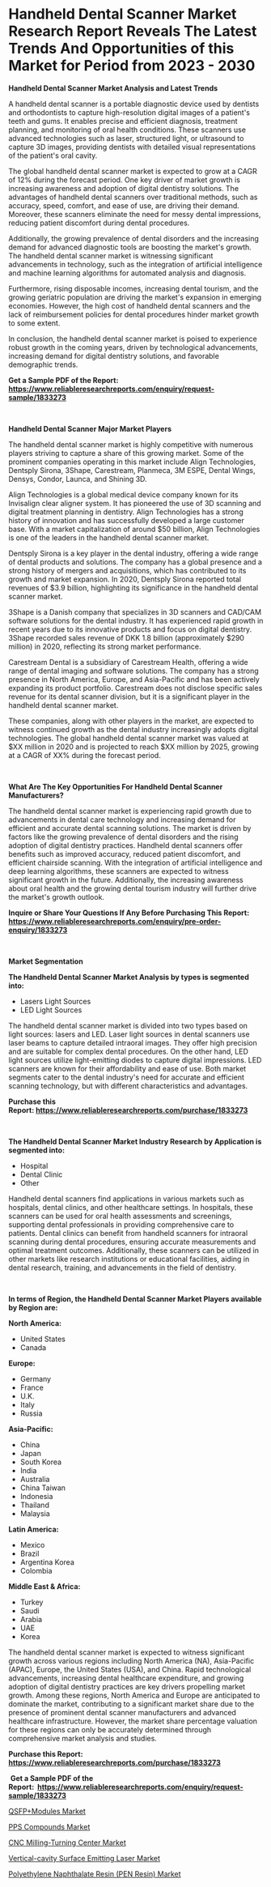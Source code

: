 <p><h1>Handheld Dental Scanner Market Research Report Reveals The Latest Trends And Opportunities of this Market for Period from 2023 - 2030</h1></p><p><strong>Handheld Dental Scanner Market Analysis and Latest Trends</strong></p>
<p><p>A handheld dental scanner is a portable diagnostic device used by dentists and orthodontists to capture high-resolution digital images of a patient's teeth and gums. It enables precise and efficient diagnosis, treatment planning, and monitoring of oral health conditions. These scanners use advanced technologies such as laser, structured light, or ultrasound to capture 3D images, providing dentists with detailed visual representations of the patient's oral cavity.</p><p>The global handheld dental scanner market is expected to grow at a CAGR of 12% during the forecast period. One key driver of market growth is increasing awareness and adoption of digital dentistry solutions. The advantages of handheld dental scanners over traditional methods, such as accuracy, speed, comfort, and ease of use, are driving their demand. Moreover, these scanners eliminate the need for messy dental impressions, reducing patient discomfort during dental procedures.</p><p>Additionally, the growing prevalence of dental disorders and the increasing demand for advanced diagnostic tools are boosting the market's growth. The handheld dental scanner market is witnessing significant advancements in technology, such as the integration of artificial intelligence and machine learning algorithms for automated analysis and diagnosis.</p><p>Furthermore, rising disposable incomes, increasing dental tourism, and the growing geriatric population are driving the market's expansion in emerging economies. However, the high cost of handheld dental scanners and the lack of reimbursement policies for dental procedures hinder market growth to some extent.</p><p>In conclusion, the handheld dental scanner market is poised to experience robust growth in the coming years, driven by technological advancements, increasing demand for digital dentistry solutions, and favorable demographic trends.</p></p>
<p><strong>Get a Sample PDF of the Report:&nbsp; <a href="https://www.reliableresearchreports.com/enquiry/request-sample/1833273">https://www.reliableresearchreports.com/enquiry/request-sample/1833273</a></strong></p>
<p>&nbsp;</p>
<p><strong>Handheld Dental Scanner Major Market Players</strong></p>
<p><p>The handheld dental scanner market is highly competitive with numerous players striving to capture a share of this growing market. Some of the prominent companies operating in this market include Align Technologies, Dentsply Sirona, 3Shape, Carestream, Planmeca, 3M ESPE, Dental Wings, Densys, Condor, Launca, and Shining 3D.</p><p>Align Technologies is a global medical device company known for its Invisalign clear aligner system. It has pioneered the use of 3D scanning and digital treatment planning in dentistry. Align Technologies has a strong history of innovation and has successfully developed a large customer base. With a market capitalization of around $50 billion, Align Technologies is one of the leaders in the handheld dental scanner market.</p><p>Dentsply Sirona is a key player in the dental industry, offering a wide range of dental products and solutions. The company has a global presence and a strong history of mergers and acquisitions, which has contributed to its growth and market expansion. In 2020, Dentsply Sirona reported total revenues of $3.9 billion, highlighting its significance in the handheld dental scanner market.</p><p>3Shape is a Danish company that specializes in 3D scanners and CAD/CAM software solutions for the dental industry. It has experienced rapid growth in recent years due to its innovative products and focus on digital dentistry. 3Shape recorded sales revenue of DKK 1.8 billion (approximately $290 million) in 2020, reflecting its strong market performance.</p><p>Carestream Dental is a subsidiary of Carestream Health, offering a wide range of dental imaging and software solutions. The company has a strong presence in North America, Europe, and Asia-Pacific and has been actively expanding its product portfolio. Carestream does not disclose specific sales revenue for its dental scanner division, but it is a significant player in the handheld dental scanner market.</p><p>These companies, along with other players in the market, are expected to witness continued growth as the dental industry increasingly adopts digital technologies. The global handheld dental scanner market was valued at $XX million in 2020 and is projected to reach $XX million by 2025, growing at a CAGR of XX% during the forecast period.</p></p>
<p>&nbsp;</p>
<p><strong>What Are The Key Opportunities For Handheld Dental Scanner Manufacturers?</strong></p>
<p><p>The handheld dental scanner market is experiencing rapid growth due to advancements in dental care technology and increasing demand for efficient and accurate dental scanning solutions. The market is driven by factors like the growing prevalence of dental disorders and the rising adoption of digital dentistry practices. Handheld dental scanners offer benefits such as improved accuracy, reduced patient discomfort, and efficient chairside scanning. With the integration of artificial intelligence and deep learning algorithms, these scanners are expected to witness significant growth in the future. Additionally, the increasing awareness about oral health and the growing dental tourism industry will further drive the market's growth outlook.</p></p>
<p><strong>Inquire or Share Your Questions If Any Before Purchasing This Report: <a href="https://www.reliableresearchreports.com/enquiry/pre-order-enquiry/1833273">https://www.reliableresearchreports.com/enquiry/pre-order-enquiry/1833273</a></strong></p>
<p>&nbsp;</p>
<p><strong>Market Segmentation</strong></p>
<p><strong>The Handheld Dental Scanner Market Analysis by types is segmented into:</strong></p>
<p><ul><li>Lasers Light Sources</li><li>LED Light Sources</li></ul></p>
<p><p>The handheld dental scanner market is divided into two types based on light sources: lasers and LED. Laser light sources in dental scanners use laser beams to capture detailed intraoral images. They offer high precision and are suitable for complex dental procedures. On the other hand, LED light sources utilize light-emitting diodes to capture digital impressions. LED scanners are known for their affordability and ease of use. Both market segments cater to the dental industry's need for accurate and efficient scanning technology, but with different characteristics and advantages.</p></p>
<p><strong>Purchase this Report:&nbsp;<a href="https://www.reliableresearchreports.com/purchase/1833273">https://www.reliableresearchreports.com/purchase/1833273</a></strong></p>
<p>&nbsp;</p>
<p><strong>The Handheld Dental Scanner Market Industry Research by Application is segmented into:</strong></p>
<p><ul><li>Hospital</li><li>Dental Clinic</li><li>Other</li></ul></p>
<p><p>Handheld dental scanners find applications in various markets such as hospitals, dental clinics, and other healthcare settings. In hospitals, these scanners can be used for oral health assessments and screenings, supporting dental professionals in providing comprehensive care to patients. Dental clinics can benefit from handheld scanners for intraoral scanning during dental procedures, ensuring accurate measurements and optimal treatment outcomes. Additionally, these scanners can be utilized in other markets like research institutions or educational facilities, aiding in dental research, training, and advancements in the field of dentistry.</p></p>
<p>&nbsp;</p>
<p><strong>In terms of Region, the Handheld Dental Scanner Market Players available by Region are:</strong></p>
<p>
    <p> <strong> North America: </strong>
        <ul>
            <li>United States</li>
            <li>Canada</li>
        </ul>
        </p> 
    <p> <strong> Europe: </strong>
        <ul>
            <li>Germany</li>
            <li>France</li>
            <li>U.K.</li>
            <li>Italy</li>
            <li>Russia</li>
        </ul>
        </p> 
    <p> <strong> Asia-Pacific: </strong>
        <ul>
            <li>China</li>
            <li>Japan</li>
            <li>South Korea</li>
            <li>India</li>
            <li>Australia</li>
            <li>China Taiwan</li>
            <li>Indonesia</li>
            <li>Thailand</li>
            <li>Malaysia</li>
        </ul>
        </p> 
    <p> <strong> Latin America: </strong>
        <ul>
            <li>Mexico</li>
            <li>Brazil</li>
            <li>Argentina Korea</li>
            <li>Colombia</li>
        </ul>
        </p> 
    <p> <strong> Middle East & Africa: </strong>
        <ul>
            <li>Turkey</li>
            <li>Saudi</li>
            <li>Arabia</li>
            <li>UAE</li>
            <li>Korea</li>
        </ul>
    </p>
    </p>
<p><p>The handheld dental scanner market is expected to witness significant growth across various regions including North America (NA), Asia-Pacific (APAC), Europe, the United States (USA), and China. Rapid technological advancements, increasing dental healthcare expenditure, and growing adoption of digital dentistry practices are key drivers propelling market growth. Among these regions, North America and Europe are anticipated to dominate the market, contributing to a significant market share due to the presence of prominent dental scanner manufacturers and advanced healthcare infrastructure. However, the market share percentage valuation for these regions can only be accurately determined through comprehensive market analysis and studies.</p></p>
<p><strong>Purchase this Report: <a href="https://www.reliableresearchreports.com/purchase/1833273">https://www.reliableresearchreports.com/purchase/1833273</a></strong></p>
<p>&nbsp;<strong>Get a Sample PDF of the Report:&nbsp;&nbsp;<a href="https://www.reliableresearchreports.com/enquiry/request-sample/1833273">https://www.reliableresearchreports.com/enquiry/request-sample/1833273</a></strong></p>
<p><strong></strong></p>
<p><p><a href="https://www.linkedin.com/pulse/qsfpmodules-market-challenges-opportunities-growth-drivers-major/">QSFP+Modules Market</a></p><p><a href="https://medium.com/@mariad13206/pps-compounds-market-report-reveals-the-latest-trends-and-growth-opportunities-of-this-market-ab87a7ab5e75">PPS Compounds Market</a></p><p><a href="https://github.com/lilstefpacute/Market-Research-Report-List-1/blob/main/cnc-milling-turning-center-market.md">CNC Milling-Turning Center Market</a></p><p><a href="https://www.linkedin.com/pulse/vertical-cavity-surface-emitting-laser-market-size-growth/">Vertical-cavity Surface Emitting Laser Market</a></p><p><a href="https://medium.com/@andem140256/polyethylene-naphthalate-resin-pen-resin-market-trends-and-market-analysis-forecasted-for-period-1f7940879865">Polyethylene Naphthalate Resin (PEN Resin) Market</a></p></p>